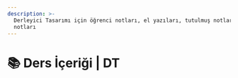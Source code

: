 ```yaml
---
description: >-
  Derleyici Tasarımı için öğrenci notları, el yazıları, tutulmuş notlar
  notları
---
```


# 📚 Ders İçeriği \| DT
